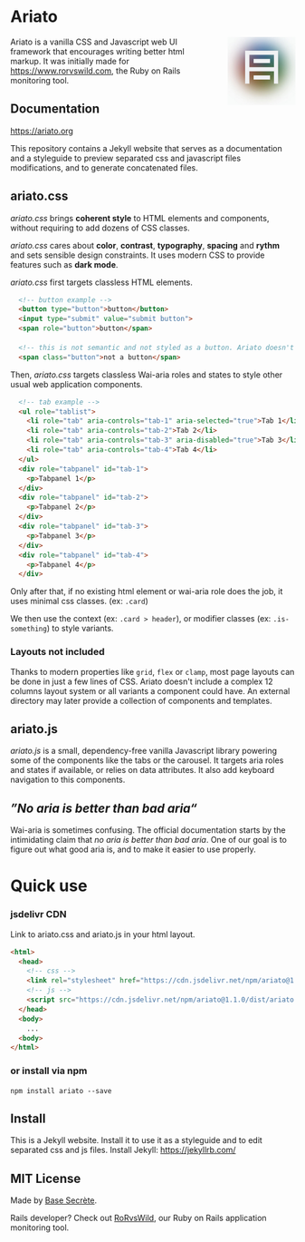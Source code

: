 # Ariato

<img align="right" width="120px" src="assets/images/ariato.jpg" style="margin: 0 0 48px 48px;" />

Ariato is a vanilla CSS and Javascript web UI framework that encourages writing better html markup. It was initially made for https://www.rorvswild.com, the Ruby on Rails monitoring tool.

## Documentation
https://ariato.org

This repository contains a Jekyll website that serves as a documentation and a styleguide to preview separated css and javascript files modifications, and to generate concatenated files.

## ariato.css
*ariato.css* brings **coherent style** to HTML elements and components, without requiring to add dozens of CSS classes.

*ariato.css* cares about **color**, **contrast**, **typography**, **spacing** and **rythm** and sets sensible design constraints. It uses modern CSS to provide features such as **dark mode**.

*ariato.css* first targets classless HTML elements.

```html
  <!-- button example -->
  <button type="button">button</button>
  <input type="submit" value="submit button">
  <span role="button">button</span>

  <!-- this is not semantic and not styled as a button. Ariato doesn't include a .button class since there are already better ways. -->
  <span class="button">not a button</span>
```

Then, *ariato.css* targets classless Wai-aria roles and states to style other usual web application components.

```html
  <!-- tab example -->
  <ul role="tablist">
    <li role="tab" aria-controls="tab-1" aria-selected="true">Tab 1</li>
    <li role="tab" aria-controls="tab-2">Tab 2</li>
    <li role="tab" aria-controls="tab-3" aria-disabled="true">Tab 3</li>
    <li role="tab" aria-controls="tab-4">Tab 4</li>
  </ul>
  <div role="tabpanel" id="tab-1">
    <p>Tabpanel 1</p>
  </div>
  <div role="tabpanel" id="tab-2">
    <p>Tabpanel 2</p>
  </div>
  <div role="tabpanel" id="tab-3">
    <p>Tabpanel 3</p>
  </div>
  <div role="tabpanel" id="tab-4">
    <p>Tabpanel 4</p>
  </div>
```

Only after that, if no existing html element or wai-aria role does the job, it uses minimal css classes. (ex: ```.card```)

We then use the context (ex: ```.card > header```), or modifier classes (ex: ```.is-something```) to style variants. 

### Layouts not included
Thanks to modern properties like ```grid```, ```flex``` or ```clamp```, most page layouts can be done in just a few lines of CSS. Ariato doesn't include a complex 12 columns layout system or all variants a component could have. An external directory may later provide a collection of components and templates.

## ariato.js

*ariato.js* is a small, dependency-free vanilla Javascript library powering some of the components like the tabs or the carousel. It targets aria roles and states if available, or relies on data attributes. It also add keyboard navigation to this components.

## *”No aria is better than bad aria“*

Wai-aria is sometimes confusing. The official documentation starts by the intimidating claim that *no aria is better than bad aria*. One of our goal is to figure out what good aria is, and to make it easier to use properly.

# Quick use

### jsdelivr CDN

Link to ariato.css and ariato.js in your html layout.

```html
<html>
  <head>
    <!-- css -->
    <link rel="stylesheet" href="https://cdn.jsdelivr.net/npm/ariato@1.1.0/dist/ariato.min.css" type="text/css">
    <!-- js -->
    <script src="https://cdn.jsdelivr.net/npm/ariato@1.1.0/dist/ariato.min.js"></script>
  </head>
  <body>
    ...
  <body>
</html>
```

### or install via npm

```shell
npm install ariato --save
```


## Install 

This is a Jekyll website. Install it to use it as a styleguide and to edit separated css and js files.
Install Jekyll: https://jekyllrb.com/


## MIT License

Made by [Base Secrète](https://basesecrete.com).

Rails developer? Check out [RoRvsWild](https://rorvswild.com), our Ruby on Rails application monitoring tool.

